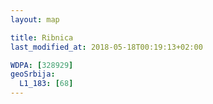 ```yaml
---
layout: map

title: Ribnica
last_modified_at: 2018-05-18T00:19:13+02:00

WDPA: [328929]
geoSrbija:
  L1_183: [68]
---
```

